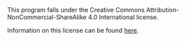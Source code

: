 This program falls under the  Creative Commons Attribution-NonCommercial-ShareAlike 4.0 International license.

Information on this license can be found [here](https://creativecommons.org/licenses/by-nc-sa/4.0/).